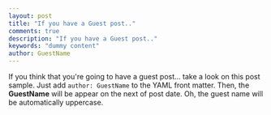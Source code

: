 ```yaml
---
layout: post
title: "If you have a Guest post.."
comments: true
description: "If you have a Guest post.."
keywords: "dummy content"
author: GuestName
---
```


If you think that you're going to have a guest post... take a look on this post sample. Just add `author: GuestName` to the YAML front matter. Then, the **GuestName** will be appear on the next of post date. Oh, the guest name will be automatically uppercase.
